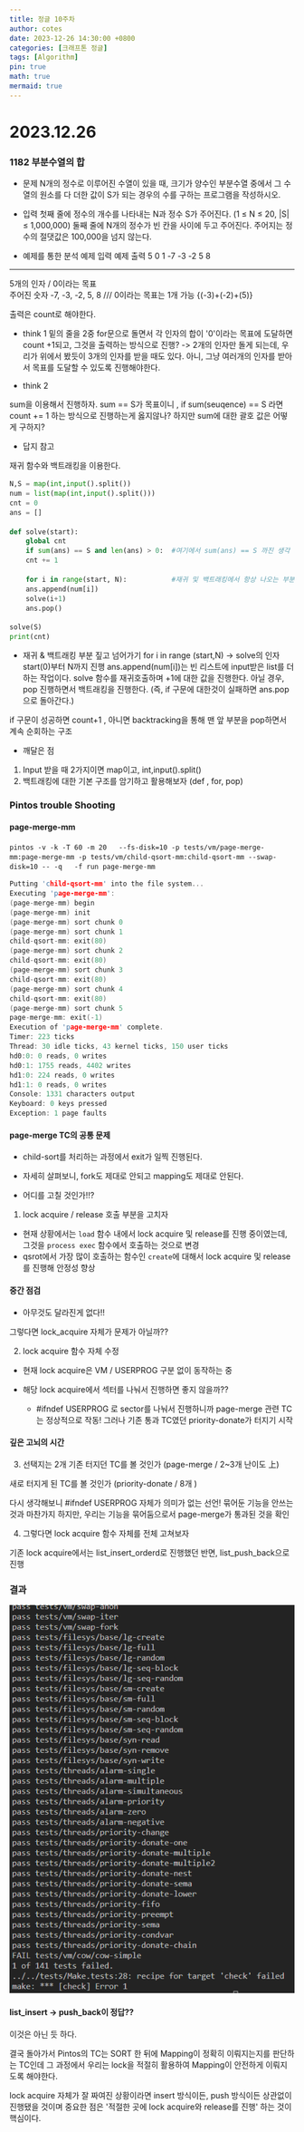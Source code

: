 ```yaml
---
title: 정글 10주차
author: cotes
date: 2023-12-26 14:30:00 +0800
categories: [크래프톤 정글]
tags: [Algorithm]
pin: true
math: true
mermaid: true
---
```


# 2023.12.26

### 1182 부분수열의 합

- 문제
  N개의 정수로 이루어진 수열이 있을 때, 크기가 양수인 부분수열 중에서 그 수열의 원소를 다 더한 값이 S가 되는 경우의 수를 구하는 프로그램을 작성하시오.

- 입력
  첫째 줄에 정수의 개수를 나타내는 N과 정수 S가 주어진다. (1 ≤ N ≤ 20, |S| ≤ 1,000,000) 둘째 줄에 N개의 정수가 빈 칸을 사이에 두고 주어진다. 주어지는 정수의 절댓값은 100,000을 넘지 않는다.

- 예제를 통한 분석
  예제 입력 예제 출력
  5 0 1
  -7 -3 -2 5 8

---

5개의 인자 / 0이라는 목표  
주어진 숫자 -7, -3, -2, 5, 8 /// 0이라는 목표는 1개 가능 {(-3)+(-2)+(5)}

출력은 count로 해야한다.

- think 1
  밑의 줄을 2중 for문으로 돌면서 각 인자의 합이 '0'이라는 목표에 도달하면 count +1되고, 그것을 출력하는 방식으로 진행?
  -> 2개의 인자만 돌게 되는데, 우리가 위에서 봤듯이 3개의 인자를 받을 때도 있다. 아니, 그냥 여러개의 인자를 받아서 목표를 도달할 수 있도록 진행해야한다.

- think 2

sum을 이용해서 진행하자. sum == S가 목표이니 , if sum(seuqence) == S 라면 count += 1 하는 방식으로 진행하는게 옳지않나?
하지만 sum에 대한 괄호 값은 어떻게 구하지?

- 답지 참고

재귀 함수와 백트래킹을 이용한다.

```python
N,S = map(int,input().split())
num = list(map(int,input().split()))
cnt = 0
ans = []

def solve(start):
    global cnt
    if sum(ans) == S and len(ans) > 0:  #여기에서 sum(ans) == S 까진 생각 가능했겠으나 len(ans) > 0:이 생각 안났을듯
    cnt += 1

    for i in range(start, N):           #재귀 및 백트래킹에서 항상 나오는 부분
    ans.append(num[i])
    solve(i+1)
    ans.pop()

solve(S)
print(cnt)
```

- 재귀 & 백트래킹 부분 짚고 넘어가기
  for i in range (start,N) -> solve의 인자 start(0)부터 N까지 진행
  ans.append(num[i])는 빈 리스트에 input받은 list를 더하는 작업이다.
  solve 함수를 재귀호출하며 +1에 대한 값을 진행한다.
  아닐 경우, pop 진행하면서 백트래킹을 진행한다. (즉, if 구문에 대한것이 실패하면 ans.pop으로 돌아간다.)

if 구문이 성공하면 count+1 , 아니면 backtracking을 통해 맨 앞 부분을 pop하면서 계속 순회하는 구조

- 깨달은 점

1. Input 받을 때 2가지이면 map이고, int,input().split()
2. 백트래킹에 대한 기본 구조를 암기하고 활용해보자 (def , for, pop)

### Pintos trouble Shooting

#### page-merge-mm

`pintos -v -k -T 60 -m 20   --fs-disk=10 -p tests/vm/page-merge-mm:page-merge-mm -p tests/vm/child-qsort-mm:child-qsort-mm --swap-disk=10 -- -q   -f run page-merge-mm`

```c
Putting 'child-qsort-mm' into the file system...
Executing 'page-merge-mm':
(page-merge-mm) begin
(page-merge-mm) init
(page-merge-mm) sort chunk 0
(page-merge-mm) sort chunk 1
child-qsort-mm: exit(80)
(page-merge-mm) sort chunk 2
child-qsort-mm: exit(80)
(page-merge-mm) sort chunk 3
child-qsort-mm: exit(80)
(page-merge-mm) sort chunk 4
child-qsort-mm: exit(80)
(page-merge-mm) sort chunk 5
page-merge-mm: exit(-1)
Execution of 'page-merge-mm' complete.
Timer: 223 ticks
Thread: 30 idle ticks, 43 kernel ticks, 150 user ticks
hd0:0: 0 reads, 0 writes
hd0:1: 1755 reads, 4402 writes
hd1:0: 224 reads, 0 writes
hd1:1: 0 reads, 0 writes
Console: 1331 characters output
Keyboard: 0 keys pressed
Exception: 1 page faults
```

#### page-merge TC의 공통 문제

- child-sort를 처리하는 과정에서 exit가 일찍 진행된다.

- 자세히 살펴보니, fork도 제대로 안되고 mapping도 제대로 안된다.

* 어디를 고칠 것인가!!?

1. lock acquire / release 호출 부분을 고치자

- 현재 상황에서는 `load` 함수 내에서 lock acquire 및 release를 진행 중이였는데, 그것을 `process exec` 함수에서 호출하는 것으로 변경
- qsrot에서 가장 많이 호출하는 함수인 `create`에 대해서 lock acquire 및 release를 진행해 안정성 향상

#### 중간 점검

- 아무것도 달라진게 없다!!

그렇다면 lock_acquire 자체가 문제가 아닐까??

2. lock acquire 함수 자체 수정

- 현재 lock acquire은 VM / USERPROG 구분 없이 동작하는 중

- 해당 lock acquire에서 섹터를 나눠서 진행하면 좋지 않을까??
  - #ifndef USERPROG 로 sector를 나눠서 진행하니까 page-merge 관련 TC는 정상적으로 작동!
    그러나 기존 통과 TC였던 priority-donate가 터지기 시작

#### 깊은 고뇌의 시간

3. 선택지는 2개
   기존 터지던 TC를 볼 것인가 (page-merge / 2~3개 난이도 上)

새로 터지게 된 TC를 볼 것인가 (priority-donate / 8개 )

다시 생각해보니 #ifndef USERPROG 자체가 의미가 없는 선언! 묶어둔 기능을 안쓰는 것과 마찬가지
하지만, 우리는 기능을 묶어둠으로서 page-merge가 통과된 것을 확인

4. 그렇다면 lock acquire 함수 자체를 전체 고쳐보자

기존 lock acquire에서는 list_insert_orderd로 진행했던 반면, list_push_back으로 진행

### 결과

![Alt text](image-9.png)

#### list_insert -> push_back이 정답??

이것은 아닌 듯 하다.

결국 돌아가서 Pintos의 TC는 SORT 한 뒤에 Mapping이 정확히 이뤄지는지를 판단하는 TC인데
그 과정에서 우리는 lock을 적절히 활용하여 Mapping이 안전하게 이뤄지도록 해야한다.

lock acquire 자체가 잘 짜여진 상황이라면 insert 방식이든, push 방식이든 상관없이 진행됐을 것이며
중요한 점은 '적절한 곳에 lock acquire와 release를 진행' 하는 것이 핵심이다.
